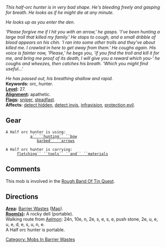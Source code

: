 *This half-orc hunter is in very bad shape. He's bleeding freely and
gasping for breath. He looks as if he might die at any minute.*  
  
*He looks up as you enter the den.*  
  
*'Please forgive me if I hit you with an arrow,' he gasps. 'I've been
hunting a large troll that killed my family.' He stops to cough, and a
small dribble of blood appears on his chin. 'I ran into some other
trolls and they've about killed me. I crawled in here to get away from
them.' He coughs again. His voice is fainter now, 'Please,' he begs you,
'if you find the troll and kill it for me, and bring me proof of its
death, I will give you a reward which you-' he coughs and wheezes, then
catches his breath. 'Which you might find useful...'*  
  
*He has passed out, his breathing shallow and rapid.*  
**Keywords:** orc, hunter.  
**[Level](Level "wikilink"):** 27.  
**[Alignment](Alignment "wikilink"):** apathetic.  
**[Flags](:Category:_Mob_Types "wikilink"):**
[sniper](Sniping_Mobs "wikilink"),
[steadfast](Sentinel_Mobs "wikilink").  
**Affects:** [detect hidden](Detect_Hidden "wikilink"), [detect
invis](Detect_Invis "wikilink"), [infravision](Infravision "wikilink"),
[protection evil](Protection_Evil "wikilink").  

## Gear

`A Half orc hunter is using:`  
<wielded>`           `[`a`` ``hunting`` ``bow`](Hunting_Bow "wikilink")  
<held>`              `[`barbed`` ``arrows`](Barbed_Arrows "wikilink")

`A Half orc hunter is carrying:`  
`     `[`fletching`` ``tools`` ``and`` ``materials`](Fletching_Tools_And_Materials "wikilink")

## Comments

This mob is involved in the [Rough Band Of Tin
Quest](Rough_Band_Of_Tin_Quest "wikilink").

## Directions

**[Area](:Category:_Areas "wikilink"):** [Barrier
Wastes](:Category:_Barrier_Wastes "wikilink")
([Map](Barrier_Wastes_Map "wikilink")).  
**[Room(s)](:Category:_Rooms "wikilink"):** A rocky dell (portable).  
Walking route from [Aelmon](Aelmon "wikilink"): 24n, 10e, n, 2e, s, e,
s, e, push stone, 2e, u, e, u, e, d, e, s, u, n, e.  
A Half orc hunter is portable.  

[Category: Mobs In Barrier
Wastes](Category:_Mobs_In_Barrier_Wastes "wikilink")
